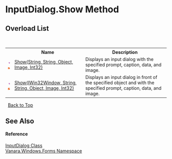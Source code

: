 # InputDialog.Show Method 
 


## Overload List
&nbsp;<table><tr><th></th><th>Name</th><th>Description</th></tr><tr><td>![Public method](media/pubmethod.gif "Public method")![Static member](media/static.gif "Static member")</td><td><a href="b7a25400-7720-71af-b244-4596382c49ef">Show(String, String, Object, Image, Int32)</a></td><td>
Displays an input dialog with the specified prompt, caption, data, and image.</td></tr><tr><td>![Public method](media/pubmethod.gif "Public method")![Static member](media/static.gif "Static member")</td><td><a href="17c4dd9e-76e4-20ab-619a-6eeb4ef6ed2a">Show(IWin32Window, String, String, Object, Image, Int32)</a></td><td>
Displays an input dialog in front of the specified object and with the specified prompt, caption, data, and image.</td></tr></table>&nbsp;
<a href="#inputdialog.show-method">Back to Top</a>

## See Also


#### Reference
<a href="6b02dff9-07d8-7a01-6c94-348f4256b77b">InputDialog Class</a><br /><a href="c580cf52-4028-70db-28d0-f9b1abc03861">Vanara.Windows.Forms Namespace</a><br />